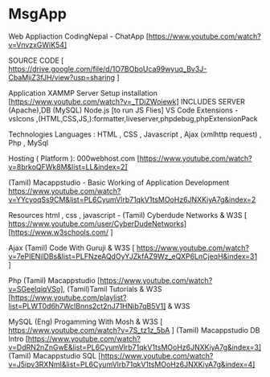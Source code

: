 # MsgApp

Web Appliaction
CodingNepal - ChatApp [https://www.youtube.com/watch?v=VnvzxGWiK54] 

SOURCE CODE [ https://drive.google.com/file/d/1O7BOboUca99wyuq_Bv3J-CbaMjiZ3fJH/view?usp=sharing ]

Application
XAMMP Server Setup installation [https://www.youtube.com/watch?v=_TDiZWoiewk] INCLUDES SERVER (Apache),DB (MySQL)
Node.js [to run JS Flies]
VS Code Extensions - vsIcons ,(HTML,CSS,JS,):formatter,liveserver,phpdebug,phpExtensionPack

Technologies 
Languages : HTML , CSS , Javascript , Ajax (xmlhttp request) , Php , MySql 

Hosting ( Platform ): 000webhost.com [https://www.youtube.com/watch?v=8brkoQFWk8M&list=LL&index=2] 


(Tamil) Macappstudio - Basic Working of Application Development
https://www.youtube.com/watch?v=YYcyoqSs9CM&list=PL6CyumVlrb71qkV1tsMOoHz6JNXKiyA7g&index=2

Resources
html , css , javascript - (Tamil) Cyberdude Networks & W3S [ https://www.youtube.com/user/CyberDudeNetworks]  [https://www.w3schools.com/ ]

Ajax  (Tamil) Code With Guruji & W3S [ https://www.youtube.com/watch?v=7ePIENilDBs&list=PLFNzeAQdOyYJZkfAZ9Wz_eQXP6LnCjeqH&index=31 ]

Php   (Tamil) Macappstudio [https://www.youtube.com/watch?v=SGeeIqiqVSo], 
      (Tamil)Tamil Tutorials & W3S [https://www.youtube.com/playlist?list=PLWT0d6h7WclBnns2ct2nJ71HNib7qB5V1] & W3S 

MySQL  (Eng) Progamming With Mosh  & W3S [ https://www.youtube.com/watch?v=7S_tz1z_5bA ] 
       (Tamil) Macappstudio DB Intro [https://www.youtube.com/watch?v=DdRN2nZnGwE&list=PL6CyumVlrb71qkV1tsMOoHz6JNXKiyA7g&index=3]
       (Tamil) Macappstudio SQL [https://www.youtube.com/watch?v=J5ipv3RXNmI&list=PL6CyumVlrb71qkV1tsMOoHz6JNXKiyA7g&index=4] 
